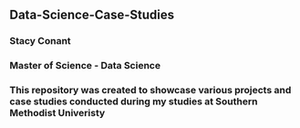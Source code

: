 ## Data-Science-Case-Studies
### Stacy Conant
### Master of Science - Data Science


### This repository was created to showcase various projects and case studies conducted during my studies at Southern Methodist Univeristy
